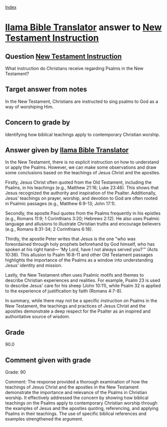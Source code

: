 
[Index](../../index.md)
# [llama Bible Translator](../../answering_models/llama_Bible_Translator.md) answer to [New Testament Instruction](../../questions/New_Testament_Instruction.md)

## Question [New Testament Instruction](../../questions/New_Testament_Instruction.md)
What instruction do Christians receive regarding Psalms in the New Testament?

## Target answer from notes
In the New Testament, Christians are instructed to sing psalms to God as a way of worshiping Him.

## Concern to grade by
Identifying how biblical teachings apply to contemporary Christian worship.

## Answer given by [llama Bible Translator](../../answering_models/llama_Bible_Translator.md)
In the New Testament, there is no explicit instruction on how to understand or apply the Psalms. However, we can make some observations and draw some conclusions based on the teachings of Jesus Christ and the apostles.

Firstly, Jesus Christ often quoted from the Old Testament, including the Psalms, in his teachings (e.g., Matthew 21:16; Luke 23:46). This shows that Jesus recognized the authority and inspiration of the Psalter. Additionally, Jesus' teachings on prayer, worship, and devotion to God are often rooted in Psalmic passages (e.g., Matthew 6:9-13; John 17:1).

Secondly, the apostle Paul quotes from the Psalms frequently in his epistles (e.g., Romans 11:9; 1 Corinthians 3:20; Hebrews 2:12). He also uses Psalmic language and allusions to illustrate Christian truths and encourage believers (e.g., Romans 8:31-34; 2 Corinthians 6:18).

Thirdly, the apostle Peter writes that Jesus is the one "who was foreordained through holy prophets beforehand by God himself, who has spoken at his right hand— 'My Lord, have I not always served you?'" (Acts 10:36). This allusion to Psalm 16:8-11 and other Old Testament passages highlights the importance of the Psalms as a window into understanding Jesus' identity and mission.

Lastly, the New Testament often uses Psalmic motifs and themes to describe Christian experiences and realities. For example, Psalm 23 is used to describe Jesus' care for his sheep (John 10:11), while Psalm 32 is applied to the experience of justification by faith (Romans 4:7-8).

In summary, while there may not be a specific instruction on Psalms in the New Testament, the teachings and practices of Jesus Christ and the apostles demonstrate a deep respect for the Psalter as an inspired and authoritative source of wisdom.

## Grade
90.0

## Comment given with grade
Grade: 90

Comment: The response provided a thorough examination of how the teachings of Jesus Christ and the apostles in the New Testament demonstrate the importance and relevance of the Psalms in Christian worship. It effectively addressed the concern by showing how biblical teachings on the Psalms apply to contemporary Christian worship through the examples of Jesus and the apostles quoting, referencing, and applying Psalms in their teachings. The use of specific biblical references and examples strengthened the argument.
